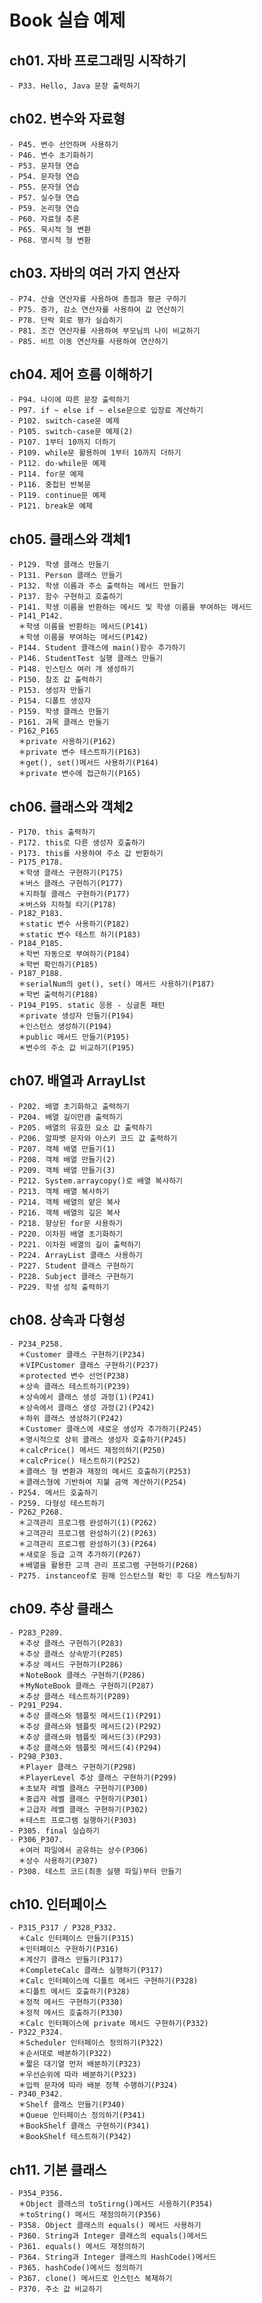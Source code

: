 # Book 실습 예제

## ch01. 자바 프로그래밍 시작하기
	- P33. Hello, Java 문장 출력하기
	
## ch02. 변수와 자료형
	- P45. 변수 선언하며 사용하기
	- P46. 변수 초기화하기
	- P53. 문자형 연습
	- P54. 문자형 연습
	- P55. 문자형 연습
	- P57. 실수형 연습
	- P59. 논리형 연습
	- P60. 자료형 추론
	- P65. 묵시적 형 변환
	- P68. 명시적 형 변환

## ch03. 자바의 여러 가지 연산자
	- P74. 산술 연산자를 사용하여 총점과 평균 구하기
	- P75. 증가, 감소 연산자를 사용하여 값 연산하기
	- P78. 단락 회로 평가 실습하기
	- P81. 조건 연산자를 사용하여 부모님의 나이 비교하기
	- P85. 비트 이동 연산자를 사용하여 연산하기

## ch04. 제어 흐름 이해하기
	- P94. 나이에 따른 문장 출력하기
	- P97. if ~ else if ~ else문으로 입장료 계산하기
	- P102. switch-case문 예제
	- P105. switch-case문 예제(2)
	- P107. 1부터 10까지 더하기
	- P109. while문 활용하여 1부터 10까지 더하기
	- P112. do-while문 예제
	- P114. for문 예제
	- P116. 중첩된 반복문
	- P119. continue문 예제
	- P121. break문 예제

## ch05. 클래스와 객체1
	- P129. 학생 클래스 만들기
	- P131. Person 클래스 만들기
	- P132. 학생 이름과 주소 출력하는 메서드 만들기
	- P137. 함수 구현하고 호출하기
	- P141. 학생 이름을 반환하는 메서드 및 학생 이름을 부여하는 메서드
	- P141_P142. 
	  ＊학생 이름을 반환하는 메서드(P141)
	  ＊학생 이름을 부여하는 메서드(P142)
	- P144. Student 클래스에 main()함수 추가하기
	- P146. StudentTest 실행 클래스 만들기
	- P148. 인스턴스 여러 개 생성하기
	- P150. 참조 값 출력하기
	- P153. 생성자 만들기
	- P154. 디폴트 생성자
	- P159. 학생 클래스 만들기
	- P161. 과목 클래스 만들기
	- P162_P165
	  ＊private 사용하기(P162)
	  ＊private 변수 테스트하기(P163)
	  ＊get(), set()메서드 사용하기(P164)
      ＊private 변수에 접근하기(P165)

## ch06. 클래스와 객체2
	- P170. this 출력하기
	- P172. this로 다른 생성자 호출하기
	- P173. this를 사용하여 주소 값 반환하기
	- P175_P178. 
	  ＊학생 클래스 구현하기(P175)
	  ＊버스 클래스 구현하기(P177)
	  ＊지하철 클래스 구현하기(P177)
	  ＊버스와 지하철 타기(P178)
	- P182_P183. 
	  ＊static 변수 사용하기(P182)
	  ＊static 변수 테스트 하기(P183)
	- P184_P185. 
	  ＊학번 자동으로 부여하기(P184)
	  ＊학번 확인하기(P185)
	- P187_P188. 
	  ＊serialNum의 get(), set() 메서드 사용하기(P187)
	  ＊학번 출력하기(P188)
	- P194_P195. static 응용 - 싱글톤 패턴
	  ＊private 생성자 만들기(P194)
	  ＊인스턴스 생성하기(P194)
	  ＊public 메서드 만들기(P195)
	  ＊변수의 주소 값 비교하기(P195)
	
## ch07. 배열과 ArrayLIst
	- P202. 배열 초기화하고 출력하기
	- P204. 배열 길이만큼 출력하기
	- P205. 배열의 유효한 요소 값 출력하기
	- P206. 알파벳 문자와 아스키 코드 값 출력하기
	- P207. 객체 배열 만들기(1)
	- P208. 객체 배열 만들기(2)
	- P209. 객체 배열 만들기(3)
	- P212. System.arraycopy()로 배열 복사하기
	- P213. 객체 배열 복사하기
	- P214. 객체 배열의 얕은 복사
	- P216. 객체 배열의 깊은 복사
	- P218. 향상된 for문 사용하기
	- P220. 이차원 배열 초기화하기
	- P221. 이차원 배열의 길이 출력하기
	- P224. ArrayList 클래스 사용하기
	- P227. Student 클래스 구현하기
	- P228. Subject 클래스 구현하기
	- P229. 학생 성적 출력하기

## ch08. 상속과 다형성
	- P234_P258. 
      ＊Customer 클래스 구현하기(P234)
      ＊VIPCustomer 클래스 구현하기(P237)
      ＊protected 변수 선언(P238)
      ＊상속 클래스 테스트하기(P239)
      ＊상속에서 클래스 생성 과정(1)(P241)
      ＊상속에서 클래스 생성 과정(2)(P242)
      ＊하위 클래스 생성하기(P242)
      ＊Customer 클래스에 새로운 생성자 추가하기(P245)
      ＊명시적으로 상위 클래스 생성자 호출하기(P245)
      ＊calcPrice() 메서드 재정의하기(P250)
      ＊calcPrice() 테스트하기(P252)
      ＊클래스 형 변환과 재정의 메서드 호출하기(P253)
      ＊클래스형에 기반하여 지불 금액 계산하기(P254)
	- P254. 메서드 호출하기
	- P259. 다형성 테스트하기
	- P262_P268.
      ＊고객관리 프로그램 완성하기(1)(P262)
      ＊고객관리 프로그램 완성하기(2)(P263)
      ＊고객관리 프로그램 완성하기(3)(P264)
      ＊새로운 등급 고객 추가하기(P267)
      ＊배열을 활용한 고객 관리 프로그램 구현하기(P268)
	- P275. instanceof로 원해 인스턴스형 확인 후 다운 캐스팅하기	

## ch09. 추상 클래스
	- P283_P289.
 	  ＊추상 클래스 구현하기(P283)
 	  ＊추상 클래스 상속받기(P285) 
 	  ＊추상 메서드 구현하기(P286) 
 	  ＊NoteBook 클래스 구현하기(P286) 
 	  ＊MyNoteBook 클래스 구현하기(P287)
 	  ＊추상 클래스 테스트하기(P289)
	- P291_P294.
  	  ＊추상 클래스와 템플릿 메서드(1)(P291) 
  	  ＊추상 클래스와 템플릿 메서드(2)(P292)
  	  ＊추상 클래스와 템플릿 메서드(3)(P293) 
  	  ＊추상 클래스와 템플릿 메서드(4)(P294)
	- P298_P303.
 	  ＊Player 클래스 구현하기(P298)
 	  ＊PlayerLevel 추상 클래스 구현하기(P299)
 	  ＊초보자 레벨 클래스 구현하기(P300)
 	  ＊중급자 레벨 클래스 구현하기(P301)
 	  ＊고급자 레벨 클래스 구현하기(P302)
 	  ＊테스트 프로그램 실행하기(P303)
	- P305. final 실습하기
	- P306_P307.
  	  ＊여러 파일에서 공유하는 상수(P306)
 	  ＊상수 사용하기(P307)
	- P308. 테스트 코드(최종 실행 파일)부터 만들기

## ch10. 인터페이스
	- P315_P317 / P328_P332.
 	  ＊Calc 인터페이스 만들기(P315)
 	  ＊인터페이스 구현하기(P316)
 	  ＊계산기 클래스 만들기(P317)
 	  ＊CompleteCalc 클래스 실행하기(P317)
 	  ＊Calc 인터페이스에 디폴트 메서드 구현하기(P328)
	  ＊디폴트 메서드 호출하기(P328)
 	  ＊정적 메서드 구현하기(P330)
 	  ＊정적 메서드 호출하기(P330)
 	  ＊Calc 인터페이스에 private 메서드 구현하기(P332)
	- P322_P324.
 	  ＊Scheduler 인터페이스 정의하기(P322)
 	  ＊순서대로 배분하기(P322)
 	  ＊짧은 대기열 먼저 배분하기(P323)
 	  ＊우선순위에 따라 배분하기(P323)
 	  ＊입력 문자에 따라 배분 정책 수행하기(P324)
	- P340_P342.
      ＊Shelf 클래스 만들기(P340)
      ＊Queue 인터페이스 정의하기(P341)
      ＊BookShelf 클래스 구현하기(P341)
      ＊BookShelf 테스트하기(P342)

## ch11. 기본 클래스
	- P354_P356.
      ＊Object 클래스의 toStirng()메서드 사용하기(P354)
      ＊toString() 메서드 재정의하기(P356)
	- P358. Object 클래스의 equals() 메서드 사용하기
	- P360. String과 Integer 클래스의 equals()메서드
	- P361. equals() 메서드 재정의하기
	- P364. String과 Integer 클래스의 HashCode()메서드
	- P365. hashCode()메서드 정의하기
	- P367. clone() 메서드로 인스턴스 복제하기
	- P370. 주소 값 비교하기


	
